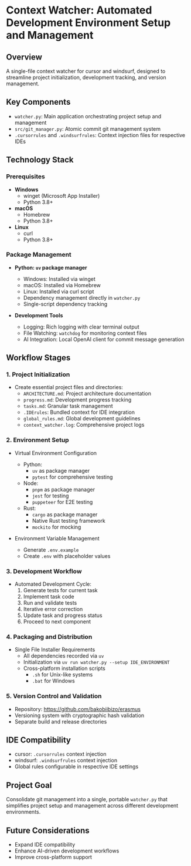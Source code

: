 # Context Watcher: Automated Development Environment Setup and Management

## Overview
A single-file context watcher for cursor and windsurf, designed to streamline project initialization, development tracking, and version management.

## Key Components
- `watcher.py`: Main application orchestrating project setup and management
- `src/git_manager.py`: Atomic commit git management system
- `.cursorrules` and `.windsurfrules`: Context injection files for respective IDEs

## Technology Stack

### Prerequisites
- **Windows**
  - winget (Microsoft App Installer)
  - Python 3.8+
- **macOS**
  - Homebrew
  - Python 3.8+
- **Linux**
  - curl
  - Python 3.8+

### Package Management
- **Python: `uv` package manager**
  - Windows: Installed via winget
  - macOS: Installed via Homebrew
  - Linux: Installed via curl script
  - Dependency management directly in `watcher.py`
  - Single-script dependency tracking

- **Development Tools**
  - Logging: Rich logging with clear terminal output
  - File Watching: `watchdog` for monitoring context files
  - AI Integration: Local OpenAI client for commit message generation

## Workflow Stages

### 1. Project Initialization
- Create essential project files and directories:
  - `ARCHITECTURE.md`: Project architecture documentation
  - `progress.md`: Development progress tracking
  - `tasks.md`: Granular task management
  - `.IDErules`: Bundled context for IDE integration
  - `global_rules.md`: Global development guidelines
  - `context_watcher.log`: Comprehensive project logs

### 2. Environment Setup
- Virtual Environment Configuration
  - Python:
    - `uv` as package manager
    - `pytest` for comprehensive testing
  - Node:
    - `pnpm` as package manager
    - `jest` for testing
    - `puppeteer` for E2E testing
  - Rust:
    - `cargo` as package manager
    - Native Rust testing framework
    - `mockito` for mocking

- Environment Variable Management
  - Generate `.env.example`
  - Create `.env` with placeholder values

### 3. Development Workflow
- Automated Development Cycle:
  1. Generate tests for current task
  2. Implement task code
  3. Run and validate tests
  4. Iterative error correction
  5. Update task and progress status
  6. Proceed to next component

### 4. Packaging and Distribution
- Single File Installer Requirements
  - All dependencies recorded via `uv`
  - Initialization via `uv run watcher.py --setup IDE_ENVIRONMENT`
  - Cross-platform installation scripts
    - `.sh` for Unix-like systems
    - `.bat` for Windows

### 5. Version Control and Validation
- Repository: https://github.com/bakobiibizo/erasmus
- Versioning system with cryptographic hash validation
- Separate build and release directories

## IDE Compatibility
- cursor: `.cursorrules` context injection
- windsurf: `.windsurfrules` context injection
- Global rules configurable in respective IDE settings

## Project Goal
Consolidate git management into a single, portable `watcher.py` that simplifies project setup and management across different development environments.

## Future Considerations
- Expand IDE compatibility
- Enhance AI-driven development workflows
- Improve cross-platform support